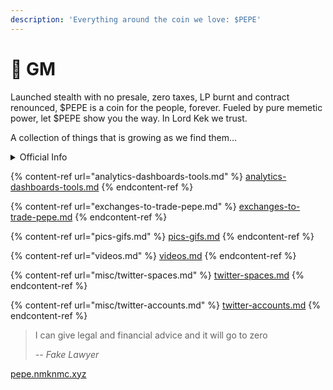 ```yaml
---
description: 'Everything around the coin we love: $PEPE'
---
```


# 🐸 GM

Launched stealth with no presale, zero taxes, LP burnt and contract renounced, $PEPE is a coin for the people, forever. Fueled by pure memetic power, let $PEPE show you the way. In Lord Kek we trust.

A collection of things that is growing as we find them...

<details>

<summary>Official Info</summary>

* Twitter: [@pepecoineth](https://twitter.com/pepecoineth)
* Website: [pepe.vip](https://t.co/Ew1wRiJn8q)
* Telegram: [t.me/pepecoineth](https://t.co/DJPPQyFYKA)
* Discord: [pepe-palace](https://discord.gg/pepe-palace)
* Official Cash Tag: $PEPE
* Contract Address (ETH): 0x6982508145454ce325ddbe47a25d4ec3d2311933

</details>

{% content-ref url="analytics-dashboards-tools.md" %}
[analytics-dashboards-tools.md](analytics-dashboards-tools.md)
{% endcontent-ref %}

{% content-ref url="exchanges-to-trade-pepe.md" %}
[exchanges-to-trade-pepe.md](exchanges-to-trade-pepe.md)
{% endcontent-ref %}

{% content-ref url="pics-gifs.md" %}
[pics-gifs.md](pics-gifs.md)
{% endcontent-ref %}

{% content-ref url="videos.md" %}
[videos.md](videos.md)
{% endcontent-ref %}

{% content-ref url="misc/twitter-spaces.md" %}
[twitter-spaces.md](misc/twitter-spaces.md)
{% endcontent-ref %}

{% content-ref url="misc/twitter-accounts.md" %}
[twitter-accounts.md](misc/twitter-accounts.md)
{% endcontent-ref %}

> I can give legal and financial advice and it will go to zero
>
> _-- Fake Lawyer_

[pepe.nmknmc.xyz](https://pepe.nmknmc.xyz)
